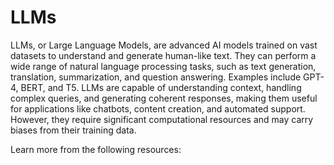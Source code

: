# LLMs

LLMs, or Large Language Models, are advanced AI models trained on vast datasets to understand and generate human-like text. They can perform a wide range of natural language processing tasks, such as text generation, translation, summarization, and question answering. Examples include GPT-4, BERT, and T5. LLMs are capable of understanding context, handling complex queries, and generating coherent responses, making them useful for applications like chatbots, content creation, and automated support. However, they require significant computational resources and may carry biases from their training data.

Learn more from the following resources:

